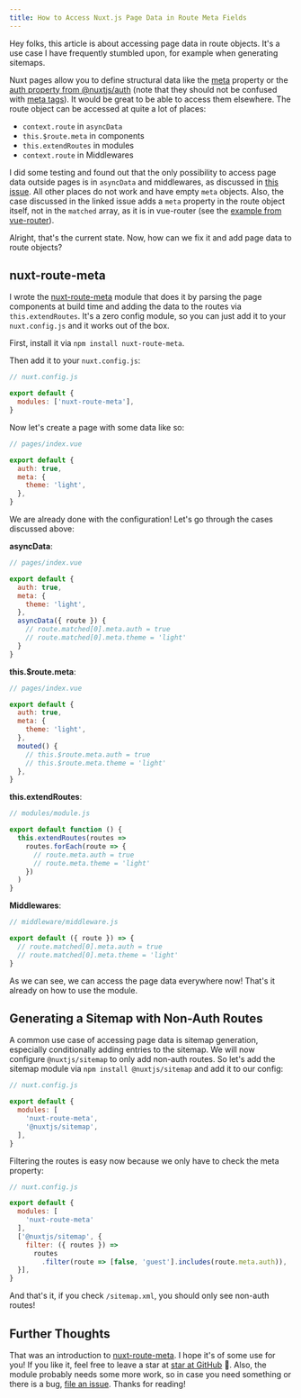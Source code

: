 ```yaml
---
title: How to Access Nuxt.js Page Data in Route Meta Fields
---
```


Hey folks, this article is about accessing page data in route objects. It's a use case I have frequently stumbled upon, for example when generating sitemaps.

<!--more-->

Nuxt pages allow you to define structural data like the [meta](https://github.com/nuxt/nuxt.js/issues/1687) property or the [auth property from @nuxtjs/auth](https://auth.nuxtjs.org/guide/middleware) (note that they should not be confused with [meta tags](https://nuxtjs.org/docs/2.x/features/meta-tags-seo)). It would be great to be able to access them elsewhere. The route object can be accessed at quite a lot of places:

- `context.route` in `asyncData`
- `this.$route.meta` in components
- `this.extendRoutes` in modules
- `context.route` in Middlewares

I did some testing and found out that the only possibility to access page data outside pages is in `asyncData` and middlewares, as discussed in [this issue](https://github.com/nuxt/nuxt.js/issues/1687). All other places do not work and have empty `meta` objects. Also, the case discussed in the linked issue adds a `meta` property in the route object itself, not in the `matched` array, as it is in vue-router (see the [example from vue-router](https://router.vuejs.org/guide/advanced/meta.html)).

Alright, that's the current state. Now, how can we fix it and add page data to route objects?

## nuxt-route-meta

I wrote the [nuxt-route-meta](https://github.com/dword-design/nuxt-route-meta) module that does it by parsing the page components at build time and adding the data to the routes via `this.extendRoutes`. It's a zero config module, so you can just add it to your `nuxt.config.js` and it works out of the box.

First, install it via `npm install nuxt-route-meta`.

Then add it to your `nuxt.config.js`:

```js
// nuxt.config.js

export default {
  modules: ['nuxt-route-meta'],
}
```

Now let's create a page with some data like so:

```js
// pages/index.vue

export default {
  auth: true,
  meta: {
    theme: 'light',
  },
}
```

We are already done with the configuration! Let's go through the cases discussed above:

**asyncData**:

```js
// pages/index.vue

export default {
  auth: true,
  meta: {
    theme: 'light',
  },
  asyncData({ route }) {
    // route.matched[0].meta.auth = true
    // route.matched[0].meta.theme = 'light'
  }
}
```

**this.$route.meta**:

```js
// pages/index.vue

export default {
  auth: true,
  meta: {
    theme: 'light',
  },
  mouted() {
    // this.$route.meta.auth = true
    // this.$route.meta.theme = 'light'
  },
}
```

**this.extendRoutes**:

```js
// modules/module.js

export default function () {
  this.extendRoutes(routes =>
    routes.forEach(route => {
      // route.meta.auth = true
      // route.meta.theme = 'light'
    })
  )
}
```

**Middlewares**:
```js
// middleware/middleware.js

export default ({ route }) => {
  // route.matched[0].meta.auth = true
  // route.matched[0].meta.theme = 'light'
}
```

As we can see, we can access the page data everywhere now! That's it already on how to use the module.

## Generating a Sitemap with Non-Auth Routes

A common use case of accessing page data is sitemap generation, especially conditionally adding entries to the sitemap. We will now configure `@nuxtjs/sitemap` to only add non-auth routes. So let's add the sitemap module via `npm install @nuxtjs/sitemap` and add it to our config:

```js
// nuxt.config.js

export default {
  modules: [
    'nuxt-route-meta',
    '@nuxtjs/sitemap',
  ],
}
```

Filtering the routes is easy now because we only have to check the meta property:

```js
// nuxt.config.js

export default {
  modules: [
    'nuxt-route-meta'
  ],
  ['@nuxtjs/sitemap', {
    filter: ({ routes }) =>
      routes
        .filter(route => [false, 'guest'].includes(route.meta.auth)),
  }],
}
```

And that's it, if you check `/sitemap.xml`, you should only see non-auth routes!

## Further Thoughts

That was an introduction to [nuxt-route-meta](https://github.com/dword-design/nuxt-route-meta). I hope it's of some use for you! If you like it, feel free to leave a star at [star at GitHub](https://github.com/dword-design/nuxt-route-meta) 🌟. Also, the module probably needs some more work, so in case you need something or there is a bug, [file an issue](https://github.com/dword-design/nuxt-route-meta/issues). Thanks for reading!
